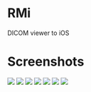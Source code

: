 # RMi
DICOM viewer to iOS

# Screenshots
![](https://github.com/marcelomatao/RMi/tree/master/demonstration/choose-dicom-file.png)
![](https://github.com/marcelomatao/RMi/tree/master/demonstration/3d-dicom-viewer.png)
![](https://github.com/marcelomatao/RMi/tree/master/demonstration/rotation-3d-viewer.png)
![](https://github.com/marcelomatao/RMi/tree/master/demonstration/3d-viewer-slicing.png)
![](https://github.com/marcelomatao/RMi/tree/master/demonstration/3d-viewer-slicing-2.png)
![](https://github.com/marcelomatao/RMi/tree/master/demonstration/2d-viewer-sliding.png)
![](https://github.com/marcelomatao/RMi/tree/master/demonstration/2d-viewer-sliding-2.png)

